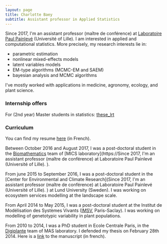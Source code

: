 ```yaml
---
layout: page
title: Charlotte Baey
subtitle: Assistant professor in Applied Statistics
---
```


Since 2017, I'm an assistant professor (maître de conférence) at [Laboratoire Paul Painlevé](https://math.univ-lille1.fr/) (Université of Lille).
I am interested in applied and computational statistics. More precisely, my research interests lie in:
 - parametric estimation
 - nonlinear mixed-effects models
 - latent variables models
 - EM-type algorithms (MCMC-EM and SAEM)
 - bayesian analysis and MCMC algorithms
 
 I've mostly worked with applications in medicine, agronomy, ecology, and plant science.

### Internship offers

For (2nd year) Master students in statistics: [these_lrt](files/master2_test_non_asymptotique_var_comp.pdf)
  
### Curriculum

You can find my resume [here](files/cv.pdf) (in French).

Between October 2016 and August 2017, I was a post-doctoral student in the [Biomathematics](http://biomathematics.mics.centralesupelec.fr/) team of [MICS laboratory](https://Since 2017, I'm an assistant professor (maître de conférence) at Laboratoire Paul Painlevé (Université of Lille).
).
  
From june 2015 to September 2016, I was a post-doctoral student in the [Center for Environmental and Climate Research](Since 2017, I'm an assistant professor (maître de conférence) at Laboratoire Paul Painlevé (Université of Lille).
) at Lund University (Sweden). I was working on ecosystem services modelling at the landscape scale.

From April 2014 to May 2015, I was a post-doctoral student at the Institut de Modélisation des Systèmes Vivants ([IMSV](https://www.universite-paris-saclay.fr/en/research/project/lidex-imsv), Paris-Saclay). I was working on modelling of genetotypic variability in plant populations.

From 2010 to 2014, I was a PhD student in Ecole Centrale Paris, in the [Digiplante](http://digiplante.mas.ecp.fr/) team of MAS laboratory. I defended my thesis on February 28th 2014. Here is a [link](https://tel.archives-ouvertes.fr/tel-00985747) to the manuscript (in french).
